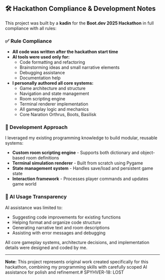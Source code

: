 ## 🛠️ Hackathon Compliance & Development Notes

This project was built by a **kadin** for the **Boot.dev 2025 Hackathon** in full compliance with all rules:

### ✅ Rule Compliance

* **All code was written after the hackathon start time**
* **AI tools were used only for:**
  - Code formatting and refactoring
  - Brainstorming ideas and small narrative elements
  - Debugging assistance
  - Documentation help
* **I personally authored all core systems:**
  - Game architecture and structure
  - Navigation and state management
  - Room scripting engine
  - Terminal renderer implementation
  - All gameplay logic and mechanics
  - Core Naration Orthrus, Boots, Basilisk 

### 🔧 Development Approach

I leveraged my existing programming knowledge to build modular, reusable systems:

* **Custom room scripting engine** - Supports both dictionary and object-based room definitions
* **Terminal simulation renderer** - Built from scratch using Pygame
* **State management system** - Handles save/load and persistent game state
* **Interaction framework** - Processes player commands and updates game world

### 📝 AI Usage Transparency

AI assistance was limited to:
- Suggesting code improvements for existing functions
- Helping format and organize code structure
- Generating narrative text and room descriptions
- Assisting with error messages and debugging

All core gameplay systems, architecture decisions, and implementation details were designed and coded by me.

---

**Note:** This project represents original work created specifically for this hackathon, combining my programming skills with carefully scoped AI assistance for polish and refinement.# SPYHVER-18: LOST
